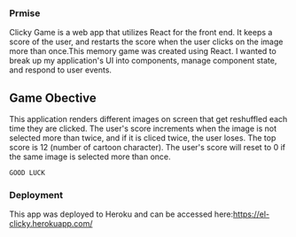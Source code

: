 ### Prmise

Clicky Game is a web app that utilizes React for the front end. It keeps a score of the user, and restarts the score when the user clicks on the image more than once.This memory game was created using React. I wanted to break up my application's UI into components, manage component state, and respond to user events.

## Game Obective

This application renders different images on screen that get reshuffled each time they are clicked. The user's score increments when the image is not selected more than twice, and if it is cliced twice, the user loses. The top score is 12 (number of cartoon character). The user's score will reset to 0 if the same image is selected more than once.

`GOOD LUCK`

### Deployment

This app was deployed to Heroku and can be accessed here:https://el-clicky.herokuapp.com/
